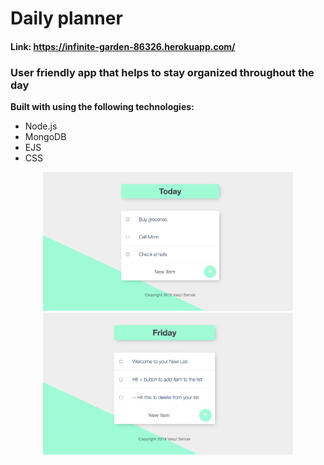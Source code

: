 # Daily planner

#### Link: https://infinite-garden-86326.herokuapp.com/

### User friendly app that helps to stay organized throughout the day

**Built with using the following technologies:**
- Node.js
- MongoDB
- EJS
- CSS

<p align="center">
  <img alt="p1" src="public/css/img/photo-1.png" width="400">
  <img alt="p2" src="public/css/img/photo-2.png" width="400">
</p>
